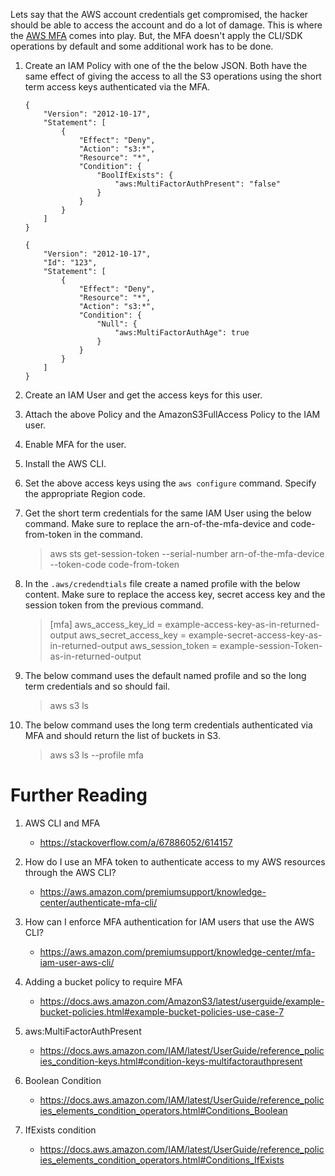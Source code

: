 
Lets say that the AWS account credentials get compromised, the hacker should be able to access the account and do a lot of damage. This is where the [AWS MFA](https://aws.amazon.com/iam/features/mfa/) comes into play. But, the MFA doesn't apply the CLI/SDK operations by default and some additional work has to be done.

1. Create an IAM Policy with one of the the below JSON. Both have the same effect of giving the access to all the S3 operations using the short term access keys authenticated via the MFA.
    ```
    {
        "Version": "2012-10-17",
        "Statement": [
            {
                "Effect": "Deny",
                "Action": "s3:*",
                "Resource": "*",
                "Condition": {
                    "BoolIfExists": {
                        "aws:MultiFactorAuthPresent": "false"
                    }
                }
            }
        ]
    }
    ```
    ```
    {
        "Version": "2012-10-17",
        "Id": "123",
        "Statement": [
            {
                "Effect": "Deny",
                "Resource": "*",
                "Action": "s3:*",
                "Condition": {
                    "Null": {
                        "aws:MultiFactorAuthAge": true
                    }
                }
            }
        ]
    }
    ```
1. Create an IAM User and get the access keys for this user.

1. Attach the above Policy and the AmazonS3FullAccess Policy to the IAM user.

1. Enable MFA for the user.

1. Install the AWS CLI.

1. Set the above access keys using the `aws configure` command. Specify the appropriate Region code.

1. Get the short term credentials for the same IAM User using the below command. Make sure to replace the arn-of-the-mfa-device and code-from-token in the command.

    >aws sts get-session-token --serial-number arn-of-the-mfa-device --token-code code-from-token

1. In the `.aws/credendtials` file create a named profile with the below content. Make sure to replace the access key, secret access key and the session token from the previous command.

    >[mfa]
    >aws_access_key_id = example-access-key-as-in-returned-output
    >aws_secret_access_key = example-secret-access-key-as-in-returned-output
    >aws_session_token = example-session-Token-as-in-returned-output

1. The below command uses the default named profile and so the long term credentials and so should fail.

    >aws s3 ls

1. The below command uses the long term credentials authenticated via MFA and should return the list of buckets in S3. 

    >aws s3 ls --profile mfa

# Further Reading

1. AWS CLI and MFA
	- https://stackoverflow.com/a/67886052/614157

1. How do I use an MFA token to authenticate access to my AWS resources through the AWS CLI?
    - https://aws.amazon.com/premiumsupport/knowledge-center/authenticate-mfa-cli/

1. How can I enforce MFA authentication for IAM users that use the AWS CLI?
    - https://aws.amazon.com/premiumsupport/knowledge-center/mfa-iam-user-aws-cli/

1. Adding a bucket policy to require MFA
    - https://docs.aws.amazon.com/AmazonS3/latest/userguide/example-bucket-policies.html#example-bucket-policies-use-case-7

1. aws:MultiFactorAuthPresent
    - https://docs.aws.amazon.com/IAM/latest/UserGuide/reference_policies_condition-keys.html#condition-keys-multifactorauthpresent

1. Boolean Condition
    - https://docs.aws.amazon.com/IAM/latest/UserGuide/reference_policies_elements_condition_operators.html#Conditions_Boolean
	
1. IfExists condition
    - https://docs.aws.amazon.com/IAM/latest/UserGuide/reference_policies_elements_condition_operators.html#Conditions_IfExists